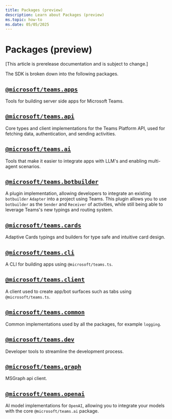 ```yaml
---
title: Packages (preview)
description: Learn about Packages (preview)
ms.topic: how-to
ms.date: 05/05/2025
---
```


# Packages (preview)

[This article is prerelease documentation and is subject to change.]

The SDK is broken down into the following packages.

## [`@microsoft/teams.apps`](https://www.npmjs.com/package/@microsoft/teams.apps)

Tools for building server side apps for Microsoft Teams.

## [`@microsoft/teams.api`](https://www.npmjs.com/package/@microsoft/teams.api)

Core types and client implementations for the Teams Platform API,
used for fetching data, authentication, and sending activities.

## [`@microsoft/teams.ai`](https://www.npmjs.com/package/@microsoft/teams.ai)

Tools that make it easier to integrate apps with LLM's and enabling
multi-agent scenarios.

## [`@microsoft/teams.botbuilder`](https://www.npmjs.com/package/@microsoft/teams.botbuilder)

A plugin implementation, allowing developers to integrate an existing `botbuilder`
`Adapter` into a project using Teams. This plugin allows you to use `botbuilder`
as the `Sender` and `Receiver` of activities, while still being able to leverage
Teams's new typings and routing system.

## [`@microsoft/teams.cards`](https://www.npmjs.com/package/@microsoft/teams.cards)

Adaptive Cards typings and builders for type safe and intuitive card design.

## [`@microsoft/teams.cli`](https://www.npmjs.com/package/@microsoft/teams.cli)

A CLI for building apps using `@microsoft/teams.ts`.

## [`@microsoft/teams.client`](https://www.npmjs.com/package/@microsoft/teams.client)

A client used to create app/bot surfaces such as tabs using `@microsoft/teams.ts`.

## [`@microsoft/teams.common`](https://www.npmjs.com/package/@microsoft/teams.common)

Common implementations used by all the packages, for example `logging`.

## [`@microsoft/teams.dev`](https://www.npmjs.com/package/@microsoft/teams.dev)

Developer tools to streamline the development process.

## [`@microsoft/teams.graph`](https://www.npmjs.com/package/@microsoft/teams.graph)

MSGraph api client.

## [`@microsoft/teams.openai`](https://www.npmjs.com/package/@microsoft/teams.openai)

AI model implementations for `OpenAI`, allowing you to integrate your models
with the core `@microsoft/teams.ai` package.